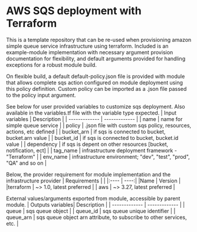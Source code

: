 # AWS SQS deployment with Terraform

This is a template repository that can be re-used when provisioning amazon simple queue service infrastructure using terraform. Included is an example-module implementation with necessary argument provision documentation for flexibility, and default arguments provided for handling exceptions for a robust module build.

On flexible build, a default default-policy.json file is provided with module that allows complete sqs action configured on module deployment using this policy definition. Custom policy can be imported as a .json file passed to the policy input argument.

See below for user provided variables to customize sqs deployment. Also available in the variables.tf file with the variable type expected.
| Input variables | Description |
| ------------- | ------------- |
| name | name for simple queue service |
| policy | .json file with custom sqs policy, resources, actions, etc defined |
| bucket_arn | if sqs is connected to bucket, bucket.arn value |
| bucket_id | if sqs is connected to bucket, bucket.id value |
| dependency | if sqs is depent on other resources [bucket, notification, ect] |
| tag_name | infrastructure deployment framework -"Terraform" |
| env_name | infrastructure environment; "dev", "test", "prod", "QA" and so on |

Below, the provider requirement for module implementation and the infrastructure provider
| Requirements | |
|:---- | ----:|
|Name | Version |
|terraform | ~> 1.0, latest preferred |
| aws | ~> 3.27, latest preferred |

External values/arguments exported from module, accessible by parent module.
| Outputs variables| Description |
| ------------- | ------------- |
| queue | sqs queue object |
| queue_id | sqs queue unique identifier |
| queue_arn | sqs queue object arn attribute, to subscribe to other services, etc. |
